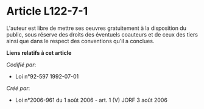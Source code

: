 # Article L122-7-1

L'auteur est libre de mettre ses oeuvres gratuitement à la disposition du public, sous réserve des droits des éventuels
coauteurs et de ceux des tiers ainsi que dans le respect des conventions qu'il a conclues.

**Liens relatifs à cet article**

_Codifié par_:

  - Loi n°92-597 1992-07-01

_Créé par_:

  - Loi n°2006-961 du 1 août 2006 - art. 1 (V) JORF 3 août 2006
